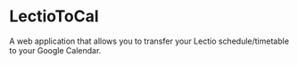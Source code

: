 # LectioToCal
A web application that allows you to transfer your Lectio schedule/timetable to your Google Calendar.
